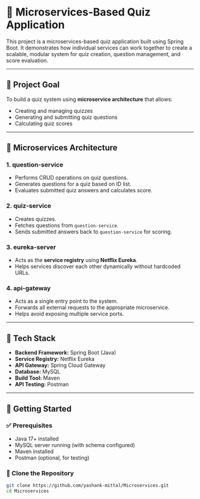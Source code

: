 # 🧠 Microservices-Based Quiz Application

This project is a microservices-based quiz application built using Spring Boot. It demonstrates how individual services can work together to create a scalable, modular system for quiz creation, question management, and score evaluation.

---

## 📌 Project Goal

To build a quiz system using **microservice architecture** that allows:
- Creating and managing quizzes
- Generating and submitting quiz questions
- Calculating quiz scores

---

## 🧱 Microservices Architecture

### 1. **question-service**
- Performs CRUD operations on quiz questions.
- Generates questions for a quiz based on ID list.
- Evaluates submitted quiz answers and calculates score.

### 2. **quiz-service**
- Creates quizzes.
- Fetches questions from `question-service`.
- Sends submitted answers back to `question-service` for scoring.

### 3. **eureka-server**
- Acts as the **service registry** using **Netflix Eureka**.
- Helps services discover each other dynamically without hardcoded URLs.

### 4. **api-gateway**
- Acts as a single entry point to the system.
- Forwards all external requests to the appropriate microservice.
- Helps avoid exposing multiple service ports.

---

## 🔧 Tech Stack

- **Backend Framework:** Spring Boot (Java)
- **Service Registry:** Netflix Eureka
- **API Gateway:** Spring Cloud Gateway
- **Database:** MySQL
- **Build Tool:** Maven
- **API Testing:** Postman

---

## 🚀 Getting Started

### ✅ Prerequisites

- Java 17+ installed
- MySQL server running (with schema configured)
- Maven installed
- Postman (optional, for testing)

### 📂 Clone the Repository

```bash
git clone https://github.com/yashank-mittal/Microservices.git
cd Microservices
